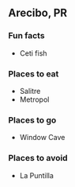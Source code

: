 ## Arecibo, PR

### Fun facts
- Ceti fish

### Places to eat
- Salitre
- Metropol

### Places to go
- Window Cave

### Places to avoid
- La Puntilla
